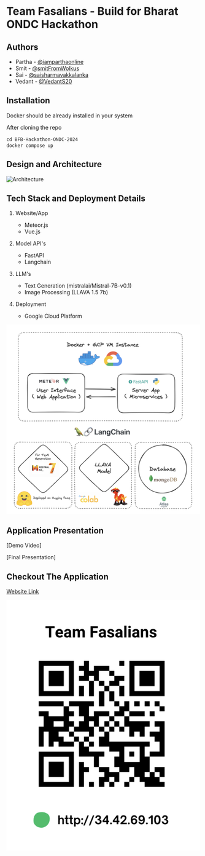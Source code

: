 # Team Fasalians - Build for Bharat ONDC Hackathon

## Authors 

- Partha - [@iamparthaonline](https://github.com/iamparthaonline)
- Smit - [@smitFromWolkus](https://github.com/smitFromWolkus)
- Sai - [@saisharmavakkalanka](https://github.com/saisharmavakkalanka)
- Vedant - [@VedantS20](https://github.com/VedantS20)


## Installation 

Docker should be already installed in your system 

After cloning the repo

```
cd BFB-Hackathon-ONDC-2024
docker compose up
```

## Design and Architecture
![Architecture](https://github.com/iamparthaonline/BFB-Hackathon-ONDC-2024/blob/main/design-architecture.png)


## Tech Stack and Deployment Details

1. Website/App
    - Meteor.js
    - Vue.js

2. Model API's
    - FastAPI
    - Langchain

3. LLM's
   - Text Generation (mistralai/Mistral-7B-v0.1)
   - Image Processing (LLAVA 1.5 7b)

4. Deployment
   - Google Cloud Platform

![Tech](https://github.com/iamparthaonline/BFB-Hackathon-ONDC-2024/blob/main/tech.png)


## Application Presentation 

[Demo Video]

[Final Presentation]


## Checkout The Application

[Website Link](http://34.42.69.103/)

![QR Image](https://github.com/iamparthaonline/BFB-Hackathon-ONDC-2024/blob/main/livelink.png)

